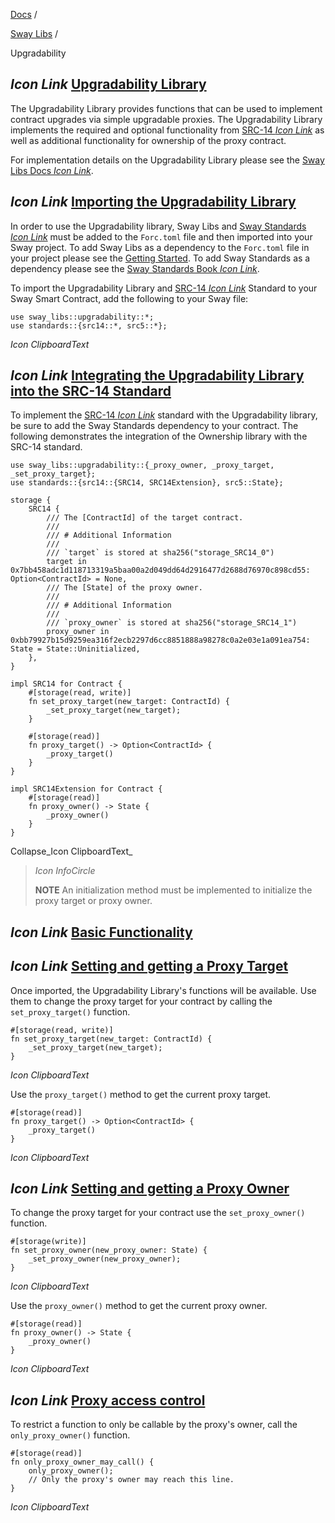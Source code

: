 [Docs](https://docs.fuel.network/) /

[Sway Libs](https://docs.fuel.network/docs/sway-libs/) /

Upgradability

## _Icon Link_ [Upgradability Library](https://docs.fuel.network/docs/sway-libs/upgradability/\#upgradability-library)

The Upgradability Library provides functions that can be used to implement contract upgrades via simple upgradable proxies. The Upgradability Library implements the required and optional functionality from [SRC-14 _Icon Link_](https://docs.fuel.network/docs/sway-standards/src-14-simple-upgradeable-proxies/) as well as additional functionality for ownership of the proxy contract.

For implementation details on the Upgradability Library please see the [Sway Libs Docs _Icon Link_](https://fuellabs.github.io/sway-libs/master/sway_libs/upgradability/index.html).

## _Icon Link_ [Importing the Upgradability Library](https://docs.fuel.network/docs/sway-libs/upgradability/\#importing-the-upgradability-library)

In order to use the Upgradability library, Sway Libs and [Sway Standards _Icon Link_](https://docs.fuel.network/docs/sway-standards/) must be added to the `Forc.toml` file and then imported into your Sway project. To add Sway Libs as a dependency to the `Forc.toml` file in your project please see the [Getting Started](https://docs.fuel.network/docs/sway-libs/getting_started/). To add Sway Standards as a dependency please see the [Sway Standards Book _Icon Link_](https://docs.fuel.network/docs/sway-standards/#using-a-standard).

To import the Upgradability Library and [SRC-14 _Icon Link_](https://docs.fuel.network/docs/sway-standards/src-14-simple-upgradeable-proxies/) Standard to your Sway Smart Contract, add the following to your Sway file:

```fuel_Box fuel_Box-idXKMmm-css
use sway_libs::upgradability::*;
use standards::{src14::*, src5::*};
```

_Icon ClipboardText_

## _Icon Link_ [Integrating the Upgradability Library into the SRC-14 Standard](https://docs.fuel.network/docs/sway-libs/upgradability/\#integrating-the-upgradability-library-into-the-src-14-standard)

To implement the [SRC-14 _Icon Link_](https://docs.fuel.network/docs/sway-standards/src-14-simple-upgradeable-proxies/) standard with the Upgradability library, be sure to add the Sway Standards dependency to your contract. The following demonstrates the integration of the Ownership library with the SRC-14 standard.

```fuel_Box fuel_Box-idXKMmm-css
use sway_libs::upgradability::{_proxy_owner, _proxy_target, _set_proxy_target};
use standards::{src14::{SRC14, SRC14Extension}, src5::State};

storage {
    SRC14 {
        /// The [ContractId] of the target contract.
        ///
        /// # Additional Information
        ///
        /// `target` is stored at sha256("storage_SRC14_0")
        target in 0x7bb458adc1d118713319a5baa00a2d049dd64d2916477d2688d76970c898cd55: Option<ContractId> = None,
        /// The [State] of the proxy owner.
        ///
        /// # Additional Information
        ///
        /// `proxy_owner` is stored at sha256("storage_SRC14_1")
        proxy_owner in 0xbb79927b15d9259ea316f2ecb2297d6cc8851888a98278c0a2e03e1a091ea754: State = State::Uninitialized,
    },
}

impl SRC14 for Contract {
    #[storage(read, write)]
    fn set_proxy_target(new_target: ContractId) {
        _set_proxy_target(new_target);
    }

    #[storage(read)]
    fn proxy_target() -> Option<ContractId> {
        _proxy_target()
    }
}

impl SRC14Extension for Contract {
    #[storage(read)]
    fn proxy_owner() -> State {
        _proxy_owner()
    }
}
```

Collapse_Icon ClipboardText_

> _Icon InfoCircle_
>
> **NOTE** An initialization method must be implemented to initialize the proxy target or proxy owner.

## _Icon Link_ [Basic Functionality](https://docs.fuel.network/docs/sway-libs/upgradability/\#basic-functionality)

## _Icon Link_ [Setting and getting a Proxy Target](https://docs.fuel.network/docs/sway-libs/upgradability/\#setting-and-getting-a-proxy-target)

Once imported, the Upgradability Library's functions will be available. Use them to change the proxy target for your contract by calling the `set_proxy_target()` function.

```fuel_Box fuel_Box-idXKMmm-css
#[storage(read, write)]
fn set_proxy_target(new_target: ContractId) {
    _set_proxy_target(new_target);
}
```

_Icon ClipboardText_

Use the `proxy_target()` method to get the current proxy target.

```fuel_Box fuel_Box-idXKMmm-css
#[storage(read)]
fn proxy_target() -> Option<ContractId> {
    _proxy_target()
}
```

_Icon ClipboardText_

## _Icon Link_ [Setting and getting a Proxy Owner](https://docs.fuel.network/docs/sway-libs/upgradability/\#setting-and-getting-a-proxy-owner)

To change the proxy target for your contract use the `set_proxy_owner()` function.

```fuel_Box fuel_Box-idXKMmm-css
#[storage(write)]
fn set_proxy_owner(new_proxy_owner: State) {
    _set_proxy_owner(new_proxy_owner);
}
```

_Icon ClipboardText_

Use the `proxy_owner()` method to get the current proxy owner.

```fuel_Box fuel_Box-idXKMmm-css
#[storage(read)]
fn proxy_owner() -> State {
    _proxy_owner()
}
```

_Icon ClipboardText_

## _Icon Link_ [Proxy access control](https://docs.fuel.network/docs/sway-libs/upgradability/\#proxy-access-control)

To restrict a function to only be callable by the proxy's owner, call the `only_proxy_owner()` function.

```fuel_Box fuel_Box-idXKMmm-css
#[storage(read)]
fn only_proxy_owner_may_call() {
    only_proxy_owner();
    // Only the proxy's owner may reach this line.
}
```

_Icon ClipboardText_
